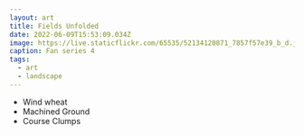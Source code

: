 ```yaml
---
layout: art
title: Fields Unfolded
date: 2022-06-09T15:53:09.034Z
image: https://live.staticflickr.com/65535/52134120871_7857f57e39_b_d.jpg
caption: Fan series 4
tags:
  - art
  - landscape
---
```

* Wind wheat
* Machined Ground
* Course Clumps